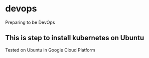 # devops
Preparing to be DevOps

## This is step to install kubernetes on Ubuntu
Tested on Ubuntu in Google Cloud Platform
